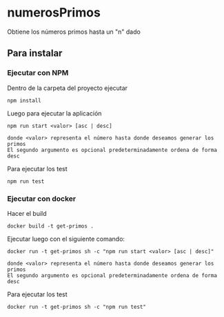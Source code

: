 # numerosPrimos
Obtiene los números primos hasta un "n" dado

## Para instalar

### Ejecutar con NPM
Dentro de la carpeta del proyecto ejecutar
```
npm install
```

Luego para ejecutar la aplicación
```
npm run start <valor> [asc | desc]

donde <valor> representa el número hasta donde deseamos generar los primos
El segundo argumento es opcional predeterminadamente ordena de forma desc
```

Para ejecutar los test
```
npm run test
```

### Ejecutar con docker
Hacer el build
```
docker build -t get-primos .
```

Ejecutar luego con el siguiente comando:
```
docker run -t get-primos sh -c "npm run start <valor> [asc | desc]"

donde <valor> representa el número hasta donde deseamos generar los primos
El segundo argumento es opcional predeterminadamente ordena de forma desc
```

Para ejecutar los test

```
docker run -t get-primos sh -c "npm run test"
```
